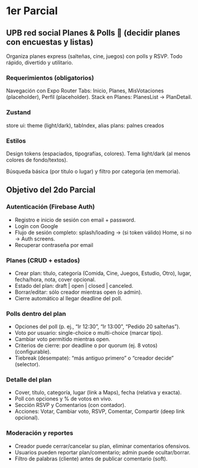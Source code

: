 # 1er Parcial
## UPB red social Planes & Polls 🍕 (decidir planes con encuestas y listas)
Organiza planes express (salteñas, cine, juegos) con polls y RSVP. Todo rápido, divertido y utilitario.

### Requerimientos (obligatorios)
Navegación con Expo Router
Tabs: Inicio, Planes, MisVotaciones (placeholder), Perfil (placeholder).
Stack en Planes: PlanesList → PlanDetail.

### Zustand
store 
ui: theme (light/dark), tabIndex, alias
plans: palnes creados 
### Estilos
Design tokens (espaciados, tipografías, colores).
Tema light/dark (al menos colores de fondo/textos).

Búsqueda básica (por titulo o lugar) y filtro por categoria (en memoria).


## Objetivo del 2do Parcial
### Autenticación (Firebase Auth)
- Registro e inicio de sesión con email + password.
- Login con Google
- Flujo de sesión completo: splash/loading → (si token válido) Home, si no → Auth screens.
- Recuperar contraseña por email

### Planes (CRUD + estados)

- Crear plan: título, categoría (Comida, Cine, Juegos, Estudio, Otro), lugar, fecha/hora, nota, cover opcional.
- Estado del plan: draft | open | closed | canceled.
- Borrar/editar: sólo creador mientras open (o admin).
- Cierre automático al llegar deadline del poll.
### Polls dentro del plan

- Opciones del poll (p. ej., “Ir 12:30”, “Ir 13:00”, “Pedido 20 salteñas”).
- Voto por usuario: single-choice o multi-choice (marcar tipo).
- Cambiar voto permitido mientras open.
- Criterios de cierre: por deadline o por quorum (ej. 8 votos) (configurable).
- Tiebreak (desempate): “más antiguo primero” o “creador decide” (selector).
### Detalle del plan

-   Cover, título, categoría, lugar (link a Maps), fecha (relativa y exacta).
-   Poll con opciones y % de votos en vivo.
-   Sección RSVP y Comentarios (con contador).
-   Acciones: Votar, Cambiar voto, RSVP, Comentar, Compartir (deep link opcional).

### Moderación y reportes

-   Creador puede cerrar/cancelar su plan, eliminar comentarios ofensivos.
-   Usuarios pueden reportar plan/comentario; admin puede ocultar/borrar.
-   Filtro de palabras (cliente) antes de publicar comentario (soft).
